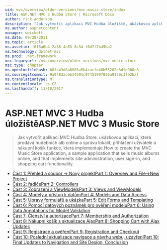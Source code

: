 ```yaml
---
uid: mvc/overview/older-versions/mvc-music-store/index
title: ASP.NET MVC 3 Hudba Store | Microsoft Docs
author: rick-anderson
description: "Jak vytvořit aplikaci MVC Hudba úložiště, ukázkovou aplikaci, která prodává hudebních alb online a která implementuje Správa webu přihlášení uživatele,..."
ms.author: aspnetcontent
manager: wpickett
ms.date: 09/28/2011
ms.topic: article
ms.assetid: f016a6b4-2a38-4e83-8c34-f6d7f2b49ba2
ms.technology: dotnet-mvc
ms.prod: .net-framework
msc.legacyurl: /mvc/overview/older-versions/mvc-music-store
msc.type: chapter
ms.openlocfilehash: b8fc43d8a8803a5b4cacfe46b55282e8dfd988c8
ms.sourcegitcommit: 9a9483aceb34591c97451997036a9120c3fe2baf
ms.translationtype: MT
ms.contentlocale: cs-CZ
ms.lasthandoff: 11/10/2017
---
```

<a name="aspnet-mvc-3-music-store"></a><span data-ttu-id="cd1cd-103">ASP.NET MVC 3 Hudba úložiště</span><span class="sxs-lookup"><span data-stu-id="cd1cd-103">ASP.NET MVC 3 Music Store</span></span>
====================
> <span data-ttu-id="cd1cd-104">Jak vytvořit aplikaci MVC Hudba Store, ukázkovou aplikaci, která prodává hudebních alb online a správu lokalit, přihlášení uživatele a nákupní košík funkce, která implementuje.</span><span class="sxs-lookup"><span data-stu-id="cd1cd-104">How to create the MVC Music Store application, a sample application that sells music albums online, and that implements site administration, user sign-in, and shopping cart functionality.</span></span>


- [<span data-ttu-id="cd1cd-105">Část 1: Přehled a soubor -> Nový projekt</span><span class="sxs-lookup"><span data-stu-id="cd1cd-105">Part 1: Overview and File->New Project</span></span>](mvc-music-store-part-1.md)
- [<span data-ttu-id="cd1cd-106">Část 2: řadiče</span><span class="sxs-lookup"><span data-stu-id="cd1cd-106">Part 2: Controllers</span></span>](mvc-music-store-part-2.md)
- [<span data-ttu-id="cd1cd-107">Část 3: Zobrazení a ViewModels</span><span class="sxs-lookup"><span data-stu-id="cd1cd-107">Part 3: Views and ViewModels</span></span>](mvc-music-store-part-3.md)
- [<span data-ttu-id="cd1cd-108">Část 4: Modely a přístup k datům</span><span class="sxs-lookup"><span data-stu-id="cd1cd-108">Part 4: Models and Data Access</span></span>](mvc-music-store-part-4.md)
- [<span data-ttu-id="cd1cd-109">Část 5: Úpravy formulářů a ukázka</span><span class="sxs-lookup"><span data-stu-id="cd1cd-109">Part 5: Edit Forms and Templating</span></span>](mvc-music-store-part-5.md)
- [<span data-ttu-id="cd1cd-110">Část 6: Pomocí datových poznámek pro ověření modelu</span><span class="sxs-lookup"><span data-stu-id="cd1cd-110">Part 6: Using Data Annotations for Model Validation</span></span>](mvc-music-store-part-6.md)
- [<span data-ttu-id="cd1cd-111">Část 7: Členství a autorizace</span><span class="sxs-lookup"><span data-stu-id="cd1cd-111">Part 7: Membership and Authorization</span></span>](mvc-music-store-part-7.md)
- [<span data-ttu-id="cd1cd-112">Část 8: Nákupní košík s aktualizace Ajax</span><span class="sxs-lookup"><span data-stu-id="cd1cd-112">Part 8: Shopping Cart with Ajax Updates</span></span>](mvc-music-store-part-8.md)
- [<span data-ttu-id="cd1cd-113">Část 9: Registrace a ověření</span><span class="sxs-lookup"><span data-stu-id="cd1cd-113">Part 9: Registration and Checkout</span></span>](mvc-music-store-part-9.md)
- [<span data-ttu-id="cd1cd-114">Část 10: Poslední aktualizace navigace a návrhu webu, uzavření</span><span class="sxs-lookup"><span data-stu-id="cd1cd-114">Part 10: Final Updates to Navigation and Site Design, Conclusion</span></span>](mvc-music-store-part-10.md)
